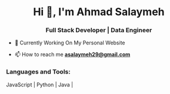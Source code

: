 <h1 align="center">Hi 👋, I'm Ahmad Salaymeh</h1>
<h3 align="center"> Full Stack Developer | Data Engineer</h3>

- 🔭 Currently Working On My Personal Website

- 📫 How to reach me **asalaymeh29@gmail.com**

<p align="left">
</p>

<h3 align="left">Languages and Tools:</h3>

JavaScript | Python | Java |


